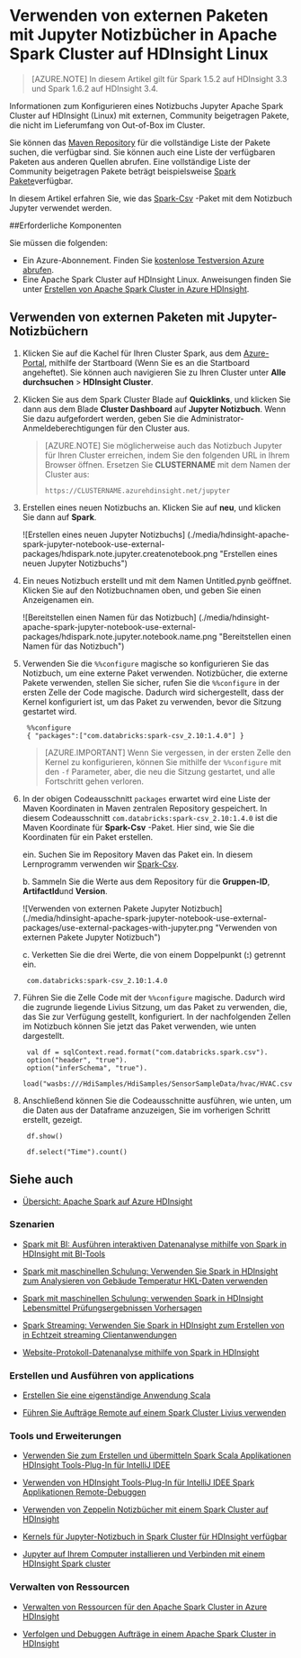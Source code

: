 <properties 
    pageTitle="Verwenden von externen Paketen mit Jupyter Notizbücher in Apache Spark Cluster auf HDInsight | Azure"
    description="Eine schrittweise Anleitung zum Konfigurieren von Jupyter Notizbücher verfügbar mit HDInsight Spark Cluster externe Spark Pakete verwenden." 
    services="hdinsight" 
    documentationCenter="" 
    authors="nitinme" 
    manager="jhubbard" 
    editor="cgronlun"
    tags="azure-portal"/>

<tags 
    ms.service="hdinsight" 
    ms.workload="big-data" 
    ms.tgt_pltfrm="na" 
    ms.devlang="na" 
    ms.topic="article" 
    ms.date="10/28/2016" 
    ms.author="nitinme"/>


# <a name="use-external-packages-with-jupyter-notebooks-in-apache-spark-clusters-on-hdinsight-linux"></a>Verwenden von externen Paketen mit Jupyter Notizbücher in Apache Spark Cluster auf HDInsight Linux

>[AZURE.NOTE] In diesem Artikel gilt für Spark 1.5.2 auf HDInsight 3.3 und Spark 1.6.2 auf HDInsight 3.4. 

Informationen zum Konfigurieren eines Notizbuchs Jupyter Apache Spark Cluster auf HDInsight (Linux) mit externen, Community beigetragen Pakete, die nicht im Lieferumfang von Out-of-Box im Cluster. 

Sie können das [Maven Repository](http://search.maven.org/) für die vollständige Liste der Pakete suchen, die verfügbar sind. Sie können auch eine Liste der verfügbaren Paketen aus anderen Quellen abrufen. Eine vollständige Liste der Community beigetragen Pakete beträgt beispielsweise [Spark Pakete](http://spark-packages.org/)verfügbar.

In diesem Artikel erfahren Sie, wie das [Spark-Csv](http://search.maven.org/#artifactdetails%7Ccom.databricks%7Cspark-csv_2.10%7C1.4.0%7Cjar) -Paket mit dem Notizbuch Jupyter verwendet werden.

##<a name="prerequisites"></a>Erforderliche Komponenten

Sie müssen die folgenden:

- Ein Azure-Abonnement. Finden Sie [kostenlose Testversion Azure abrufen](https://azure.microsoft.com/documentation/videos/get-azure-free-trial-for-testing-hadoop-in-hdinsight/).
- Eine Apache Spark Cluster auf HDInsight Linux. Anweisungen finden Sie unter [Erstellen von Apache Spark Cluster in Azure HDInsight](hdinsight-apache-spark-jupyter-spark-sql.md).

## <a name="use-external-packages-with-jupyter-notebooks"></a>Verwenden von externen Paketen mit Jupyter-Notizbüchern 

1. Klicken Sie auf die Kachel für Ihren Cluster Spark, aus dem [Azure-Portal](https://portal.azure.com/), mithilfe der Startboard (Wenn Sie es an die Startboard angeheftet). Sie können auch navigieren Sie zu Ihren Cluster unter **Alle durchsuchen** > **HDInsight Cluster**.   

2. Klicken Sie aus dem Spark Cluster Blade auf **Quicklinks**, und klicken Sie dann aus dem Blade **Cluster Dashboard** auf **Jupyter Notizbuch**. Wenn Sie dazu aufgefordert werden, geben Sie die Administrator-Anmeldeberechtigungen für den Cluster aus.

    > [AZURE.NOTE] Sie möglicherweise auch das Notizbuch Jupyter für Ihren Cluster erreichen, indem Sie den folgenden URL in Ihrem Browser öffnen. Ersetzen Sie __CLUSTERNAME__ mit dem Namen der Cluster aus:
    >
    > `https://CLUSTERNAME.azurehdinsight.net/jupyter`

2. Erstellen eines neuen Notizbuchs an. Klicken Sie auf **neu**, und klicken Sie dann auf **Spark**.

    ![Erstellen eines neuen Jupyter Notizbuchs] (./media/hdinsight-apache-spark-jupyter-notebook-use-external-packages/hdispark.note.jupyter.createnotebook.png "Erstellen eines neuen Jupyter Notizbuchs")

3. Ein neues Notizbuch erstellt und mit dem Namen Untitled.pynb geöffnet. Klicken Sie auf den Notizbuchnamen oben, und geben Sie einen Anzeigenamen ein.

    ![Bereitstellen einen Namen für das Notizbuch] (./media/hdinsight-apache-spark-jupyter-notebook-use-external-packages/hdispark.note.jupyter.notebook.name.png "Bereitstellen einen Namen für das Notizbuch")

4. Verwenden Sie die `%%configure` magische so konfigurieren Sie das Notizbuch, um eine externe Paket verwenden. Notizbücher, die externe Pakete verwenden, stellen Sie sicher, rufen Sie die `%%configure` in der ersten Zelle der Code magische. Dadurch wird sichergestellt, dass der Kernel konfiguriert ist, um das Paket zu verwenden, bevor die Sitzung gestartet wird.

        %%configure
        { "packages":["com.databricks:spark-csv_2.10:1.4.0"] }


    >[AZURE.IMPORTANT] Wenn Sie vergessen, in der ersten Zelle den Kernel zu konfigurieren, können Sie mithilfe der `%%configure` mit den `-f` Parameter, aber, die neu die Sitzung gestartet, und alle Fortschritt gehen verloren.

5. In der obigen Codeausschnitt `packages` erwartet wird eine Liste der Maven Koordinaten in Maven zentralen Repository gespeichert. In diesem Codeausschnitt `com.databricks:spark-csv_2.10:1.4.0` ist die Maven Koordinate für **Spark-Csv** -Paket. Hier sind, wie Sie die Koordinaten für ein Paket erstellen.

    ein. Suchen Sie im Repository Maven das Paket ein. In diesem Lernprogramm verwenden wir [Spark-Csv](http://search.maven.org/#artifactdetails%7Ccom.databricks%7Cspark-csv_2.10%7C1.4.0%7Cjar).
    
    b. Sammeln Sie die Werte aus dem Repository für die **Gruppen-ID**, **ArtifactId**und **Version**.

    ![Verwenden von externen Pakete Jupyter Notizbuch] (./media/hdinsight-apache-spark-jupyter-notebook-use-external-packages/use-external-packages-with-jupyter.png "Verwenden von externen Pakete Jupyter Notizbuch")

    c. Verketten Sie die drei Werte, die von einem Doppelpunkt (**:**) getrennt ein.

        com.databricks:spark-csv_2.10:1.4.0

6. Führen Sie die Zelle Code mit der `%%configure` magische. Dadurch wird die zugrunde liegende Livius Sitzung, um das Paket zu verwenden, die, das Sie zur Verfügung gestellt, konfiguriert. In der nachfolgenden Zellen im Notizbuch können Sie jetzt das Paket verwenden, wie unten dargestellt.

        val df = sqlContext.read.format("com.databricks.spark.csv").
        option("header", "true").
        option("inferSchema", "true").
        load("wasbs:///HdiSamples/HdiSamples/SensorSampleData/hvac/HVAC.csv")

7. Anschließend können Sie die Codeausschnitte ausführen, wie unten, um die Daten aus der Dataframe anzuzeigen, Sie im vorherigen Schritt erstellt, gezeigt.

        df.show()

        df.select("Time").count()


## <a name="a-nameseealsoasee-also"></a><a name="seealso"></a>Siehe auch


* [Übersicht: Apache Spark auf Azure HDInsight](hdinsight-apache-spark-overview.md)

### <a name="scenarios"></a>Szenarien

* [Spark mit BI: Ausführen interaktiven Datenanalyse mithilfe von Spark in HDInsight mit BI-Tools](hdinsight-apache-spark-use-bi-tools.md)

* [Spark mit maschinellen Schulung: Verwenden Sie Spark in HDInsight zum Analysieren von Gebäude Temperatur HKL-Daten verwenden](hdinsight-apache-spark-ipython-notebook-machine-learning.md)

* [Spark mit maschinellen Schulung: verwenden Spark in HDInsight Lebensmittel Prüfungsergebnissen Vorhersagen](hdinsight-apache-spark-machine-learning-mllib-ipython.md)

* [Spark Streaming: Verwenden Sie Spark in HDInsight zum Erstellen von in Echtzeit streaming Clientanwendungen](hdinsight-apache-spark-eventhub-streaming.md)

* [Website-Protokoll-Datenanalyse mithilfe von Spark in HDInsight](hdinsight-apache-spark-custom-library-website-log-analysis.md)

### <a name="create-and-run-applications"></a>Erstellen und Ausführen von applications

* [Erstellen Sie eine eigenständige Anwendung Scala](hdinsight-apache-spark-create-standalone-application.md)

* [Führen Sie Aufträge Remote auf einem Spark Cluster Livius verwenden](hdinsight-apache-spark-livy-rest-interface.md)

### <a name="tools-and-extensions"></a>Tools und Erweiterungen

* [Verwenden Sie zum Erstellen und übermitteln Spark Scala Applikationen HDInsight Tools-Plug-In für IntelliJ IDEE](hdinsight-apache-spark-intellij-tool-plugin.md)

* [Verwenden von HDInsight Tools-Plug-In für IntelliJ IDEE Spark Applikationen Remote-Debuggen](hdinsight-apache-spark-intellij-tool-plugin-debug-jobs-remotely.md)

* [Verwenden von Zeppelin Notizbücher mit einem Spark Cluster auf HDInsight](hdinsight-apache-spark-use-zeppelin-notebook.md)

* [Kernels für Jupyter-Notizbuch in Spark Cluster für HDInsight verfügbar](hdinsight-apache-spark-jupyter-notebook-kernels.md)

* [Jupyter auf Ihrem Computer installieren und Verbinden mit einem HDInsight Spark cluster](hdinsight-apache-spark-jupyter-notebook-install-locally.md)

### <a name="manage-resources"></a>Verwalten von Ressourcen

* [Verwalten von Ressourcen für den Apache Spark Cluster in Azure HDInsight](hdinsight-apache-spark-resource-manager.md)

* [Verfolgen und Debuggen Aufträge in einem Apache Spark Cluster in HDInsight](hdinsight-apache-spark-job-debugging.md)
